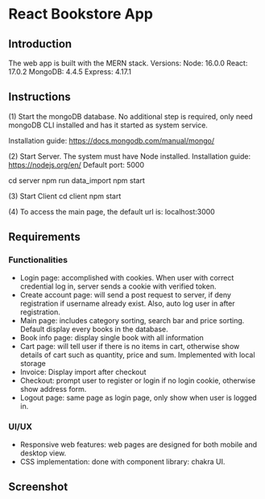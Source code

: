 # React Bookstore App

## Introduction
The web app is built with the MERN stack.
Versions:
	Node: 16.0.0
	React: 17.0.2
	MongoDB: 4.4.5
	Express: 4.17.1

## Instructions
(1) Start the mongoDB database.
No additional step is required, only need mongoDB CLI installed and has it started as system service.

Installation guide: https://docs.mongodb.com/manual/mongo/

(2) Start Server.
The system must have Node installed.
Installation guide: https://nodejs.org/en/
Default port: 5000

cd server
npm run data_import
npm start

(3) Start Client
cd client
npm start

(4) To access the main page, the default url is: localhost:3000

## Requirements
### Functionalities
- Login page: accomplished with cookies. When user with correct credential log in, server sends a cookie with verified token.
- Create account page: will send a post request to server, if deny registration if username already exist. Also, auto log user in after registration.
- Main page: includes category sorting, search bar and price sorting. Default display every books in the database.
- Book info page: display single book with all information
- Cart page: will tell user if there is no items in cart, otherwise show details of cart such as quantity, price and sum. Implemented with local storage
- Invoice: Display import after checkout
- Checkout: prompt user to register or login if no login cookie, otherwise show address form. 
- Logout page: same page as login page, only show when user is logged in.

### UI/UX
- Responsive web features: web pages are designed for both mobile and desktop view. 
- CSS implementation: done with component library: chakra UI.

## Screenshot
